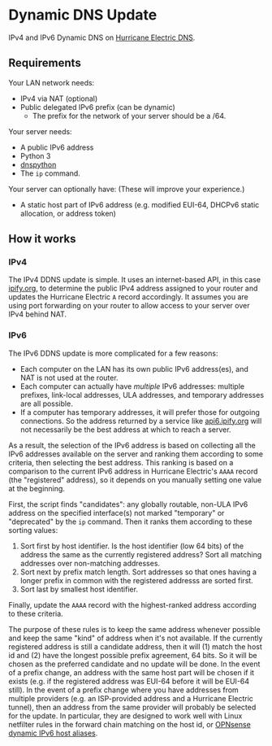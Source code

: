 # Dynamic DNS Update

IPv4 and IPv6 Dynamic DNS on [Hurricane Electric DNS](https://dns.he.net/).

## Requirements

Your LAN network needs:

* IPv4 via NAT (optional)
* Public delegated IPv6 prefix (can be dynamic)
  - The prefix for the network of your server should be a /64.

Your server needs:

* A public IPv6 address
* Python 3
* [dnspython](https://dnspython.readthedocs.io/en/latest/)
* The `ip` command.

Your server can optionally have: (These will improve your experience.)

* A static host part of IPv6 address (e.g. modified EUI-64, DHCPv6 static allocation, or address token)

## How it works

### IPv4

The IPv4 DDNS update is simple. It uses an internet-based API, in this case [ipify.org](https://ipify.org), 
to determine the public IPv4 address assigned to your router and updates the Hurricane Electric `A` record accordingly. 
It assumes you are using port forwarding on your router to allow access to your server over IPv4 behind NAT.

### IPv6

The IPv6 DDNS update is more complicated for a few reasons:

* Each computer on the LAN has its own public IPv6 address(es), and NAT is not used at the router.
* Each computer can actually have *multiple* IPv6 addresses: multiple prefixes, link-local addresses, ULA addresses,
and temporary addresses are all possible.
* If a computer has temporary addresses, it will prefer those for outgoing connections. So the address returned by
a service like [api6.ipify.org](https://api6.ipify.org) will not necessarily be the best address at which to reach a server.

As a result, the selection of the IPv6 address is based on collecting all the IPv6 addresses available on the server and
ranking them according to some criteria, then selecting the best address. This ranking is based on a comparison to
the current IPv6 address in Hurricane Electric's `AAAA` record (the "registered" address), so it depends on you manually 
setting one value at the beginning.

First, the script finds "candidates": any globally routable, non-ULA IPv6 address on the specified interface(s) not marked 
"temporary" or "deprecated" by the `ip` command. Then it ranks them according to these sorting values:

1. Sort first by host identifier. Is the host identifier (low 64 bits) of the address the same as the currently registered
address? Sort all matching addresses over non-matching addresses.
2. Sort next by prefix match length. Sort addresses so that ones having a longer prefix in common with the registered addresss
are sorted first.
3. Sort last by smallest host identifier.

Finally, update the `AAAA` record with the highest-ranked address according to these criteria.

The purpose of these rules is to keep the same address whenever possible and keep the same "kind" of address when it's not available. 
If the currently registered address is still a candidate address, then it will (1) match the host id and (2) have the longest possible 
prefix agreement, 64 bits. So it will be chosen as the preferred candidate and no update will be done. In the event of a prefix change, 
an address with the same host part will be chosen if it exists (e.g. if the registered address was EUI-64 before it will be EUI-64 
still). In the event of a prefix change where you have addresses from multiple providers (e.g. an ISP-provided address and a Hurricane 
Electric tunnel), then an address from the same provider will probably be selected for the update. In particular, they are designed 
to work well with Linux netfilter rules in the forward chain matching on the host id, or 
[OPNsense dynamic IPv6 host aliases](https://docs.opnsense.org/manual/aliases.html#dynamic-ipv6-host).

